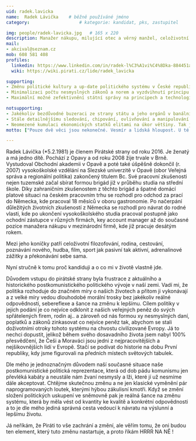 ```yaml
---
uid: radek.lavicka
name:  Radek Lávička  	# běžně používáné jméno
category:                 	# kategorie: kandidat, pks, zastupitel

img: people/radek-lavicka.jpg   # 165 x 220
description: Manažer nákupu, milující otec a věrný manžel, celoživotní filozof bojující proti elitám a nesmyslnostem systému     	# kratký popis, max 160 znaků
mail:
- akcival@seznam.cz
mob: 608 581 408
profiles:
  linkedin: https://www.linkedin.com/in/radek-l%C3%A1vi%C4%8Dka-884451a7/
  wiki: https://wiki.pirati.cz/lide/radek_lavicka

supporting:
- Změnu politické kultury a up-date politického systému v České republice.
- Minimalizaci počtu nesmyslných zákonů a norem a vyzdvihnutí principu zdravého rozumu.
- Maximální možné zefektivnění státní správy na principech a technologiích roku 2017.

notsupporting:
- Jakékoliv bezdůvodné buzeraci ze strany státu a jeho orgánů v banálních případech.
- Stále detailnějšímu sledování, chipování, ovlivňování a manipulování lidí.
- Neomezené kumulaci ekonomických statků elitami na úkor většiny. Tak jako je minimální mzda tak musí být také maximální - jedině tak může vzniknout rovnováha.
motto: ["Pouze dvě věci jsou nekonečné. Vesmír a lidská hloupost. U té první si tím však nejsem tak jist.", "Albert Einstein"]

---
```


Radek Lávička (*5.2.1981) je členem Pirátské strany od roku 2016. Je ženatý a má jedno dítě. Pochází z Opavy a od roku 2008 žije trvale v Brně. Vystudoval Obchodní akademii v Opavě a poté také úšpěšně dokončil (r. 2007) vysokoškolské vzdělání na Slezské univerzitě v Opavě  (obor Veřejná správa a regionální politika) zakončený titulem Bc. Své pracovní zkušenosti nejen tuzemské  začal sbírat formou brigád již v průběhu studia na střední škole. Díky zahraničním zkušenostem z těchto brigád a špatné domácí platové situaci na českém pracovním trhu se rozhodl pro odchod za prací do Německa, kde pracoval 18 měsíců v oboru gastronomie.  Po načerpání důležitých životních zkušeností z Německa se rozhodl pro návrat do rodné vlasti, kde po ukončení vysokoškolského studia pracoval postupně jako ochodní zástupce v různých firmách, key account manager až do současné pozice manažera nákupu v mezinárodní firmě, kde již pracuje desátým rokem.


Mezi jeho koníčky patří celoživotní filozofování, rodina, cestování, poznávání nového, hudba, film, sport jak pasivní tak aktivní, adrenalinové zážitky a překonávání sebe sama.

Nyní stručně k tomu proč kandiduji a o co mi v životě vlastně jde.

Důvodem vstupu do pirátské strany byla frustrace z aktuálního a historického postkomunistického politického vývoje v naší zemi. Vadí mi, že politika rozhoduje do značném míry o našich životech a přitom ji vykonávají a z velké míry vedou dlouhodobé morální trosky bez jakékoliv reálné odpovědnosti, sebereflexe a šance na změnu k lepšímu. Cílem politiky v jejich podání je co nejvíce odklonit z našich veřejných peněz do svých spřátelených firem, rodin aj.. a zároveň od nás formou xy nesmyslných daní, poplatků a zákonů zinkasovat co nejvíce peněz tak, abychom se stali doživotními otroky tohoto systému na chvostu civilizované Evropy. Já to nechci dopustit, jelikož během svého dosavadního života jsem nabyl 100% přesvědčení, že Češi a Moraváci jsou jedni z nejpracovitějších a nejšikovnějších lidí v Evropě. Stačí se podívat do historie na dobu První republiky, kdy jsme figurovali na předních místech světových tabulek.

Dle mého je jednoznačným důvodem naší současné situace naše postkomunistické politická reprezentace, která od dob pádu komunismu jen převléká kabáty a neustále nám žvaní nesmysly a lži, které jí už nesmíme dále akceptovat. Chtějme skutečnou změnu a ne jen klasické vyměnění pár naprogramovaných loutek, kterými hýbou zákulisní kmotři. Když se změní složení politických uskupení ve sněmovně pak je reálná šance na změnu systému, která by měla vést od kvantity ke kvalitě a konkrétní odpovědnosti a  to je dle mého jediná správná cesta vedoucí k návratu na výslunní a lepšímu životu.

Já neříkám, že Piráti to vše zachrání a změní, ale věřím tomu, že oni budou ten element, který tuto změnu nastartuje, a proto říkám HRRR NA NĚ !
